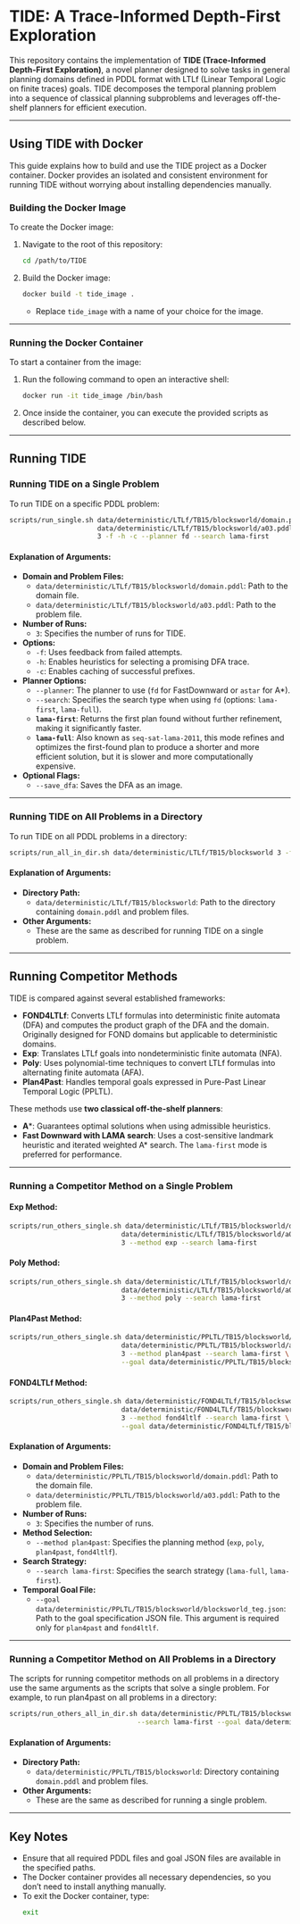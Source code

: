 # TIDE: A Trace-Informed Depth-First Exploration

This repository contains the implementation of **TIDE (Trace-Informed Depth-First Exploration)**, a novel planner designed to solve tasks in general planning domains defined in PDDL format with LTLf (Linear Temporal Logic on finite traces) goals. TIDE decomposes the temporal planning problem into a sequence of classical planning subproblems and leverages off-the-shelf planners for efficient execution.

---

## Using TIDE with Docker

This guide explains how to build and use the TIDE project as a Docker container. Docker provides an isolated and consistent environment for running TIDE without worrying about installing dependencies manually.

### **Building the Docker Image**
To create the Docker image:

1. Navigate to the root of this repository:
   ```bash
   cd /path/to/TIDE
   ```
2. Build the Docker image:
   ```bash
   docker build -t tide_image .
   ```
   - Replace `tide_image` with a name of your choice for the image.

---

### **Running the Docker Container**
To start a container from the image:

1. Run the following command to open an interactive shell:
   ```bash
   docker run -it tide_image /bin/bash
   ```

2. Once inside the container, you can execute the provided scripts as described below.

---

## Running TIDE

### **Running TIDE on a Single Problem**

To run TIDE on a specific PDDL problem:

```bash
scripts/run_single.sh data/deterministic/LTLf/TB15/blocksworld/domain.pddl \
                      data/deterministic/LTLf/TB15/blocksworld/a03.pddl \
                      3 -f -h -c --planner fd --search lama-first
```

#### **Explanation of Arguments:**
- **Domain and Problem Files:**
  - `data/deterministic/LTLf/TB15/blocksworld/domain.pddl`: Path to the domain file.
  - `data/deterministic/LTLf/TB15/blocksworld/a03.pddl`: Path to the problem file.
- **Number of Runs:**
  - `3`: Specifies the number of runs for TIDE.
- **Options:**
  - `-f`: Uses feedback from failed attempts.
  - `-h`: Enables heuristics for selecting a promising DFA trace.
  - `-c`: Enables caching of successful prefixes.
- **Planner Options:**
  - `--planner`: The planner to use (`fd` for FastDownward or `astar` for A*).
  - `--search`: Specifies the search type when using `fd` (options: `lama-first`, `lama-full`).
  - **`lama-first`**: Returns the first plan found without further refinement, making it significantly faster.
  - **`lama-full`**: Also known as `seq-sat-lama-2011`, this mode refines and optimizes the first-found plan to produce a shorter and more efficient solution, but it is slower and more computationally expensive.
- **Optional Flags:**
  - `--save_dfa`: Saves the DFA as an image.

---

### **Running TIDE on All Problems in a Directory**

To run TIDE on all PDDL problems in a directory:

```bash
scripts/run_all_in_dir.sh data/deterministic/LTLf/TB15/blocksworld 3 -f -h -c --planner astar
```

#### **Explanation of Arguments:**
- **Directory Path:**
  - `data/deterministic/LTLf/TB15/blocksworld`: Path to the directory containing `domain.pddl` and problem files.
- **Other Arguments:**
  - These are the same as described for running TIDE on a single problem.

---

## Running Competitor Methods

TIDE is compared against several established frameworks:

- **FOND4LTLf**: Converts LTLf formulas into deterministic finite automata (DFA) and computes the product graph of the DFA and the domain. Originally designed for FOND domains but applicable to deterministic domains.
- **Exp**: Translates LTLf goals into nondeterministic finite automata (NFA).
- **Poly**: Uses polynomial-time techniques to convert LTLf formulas into alternating finite automata (AFA).
- **Plan4Past**: Handles temporal goals expressed in Pure-Past Linear Temporal Logic (PPLTL).

These methods use **two classical off-the-shelf planners**:
- **A***: Guarantees optimal solutions when using admissible heuristics.
- **Fast Downward with LAMA search**: Uses a cost-sensitive landmark heuristic and iterated weighted A* search. The `lama-first` mode is preferred for performance.

---

### **Running a Competitor Method on a Single Problem**

#### **Exp Method:**
```bash
scripts/run_others_single.sh data/deterministic/LTLf/TB15/blocksworld/domain.pddl \
                            data/deterministic/LTLf/TB15/blocksworld/a03.pddl \
                            3 --method exp --search lama-first
```

#### **Poly Method:**
```bash
scripts/run_others_single.sh data/deterministic/LTLf/TB15/blocksworld/domain.pddl \
                            data/deterministic/LTLf/TB15/blocksworld/a03.pddl \
                            3 --method poly --search lama-first
```

#### **Plan4Past Method:**
```bash
scripts/run_others_single.sh data/deterministic/PPLTL/TB15/blocksworld/domain.pddl \
                            data/deterministic/PPLTL/TB15/blocksworld/a03.pddl \
                            3 --method plan4past --search lama-first \
                            --goal data/deterministic/PPLTL/TB15/blocksworld/blocksworld_teg.json
```

#### **FOND4LTLf Method:**
```bash
scripts/run_others_single.sh data/deterministic/FOND4LTLf/TB15/blocksworld/domain.pddl \
                            data/deterministic/FOND4LTLf/TB15/blocksworld/a03.pddl \
                            3 --method fond4ltlf --search lama-first \
                            --goal data/deterministic/FOND4LTLf/TB15/blocksworld/blocksworld_teg.json
```

#### **Explanation of Arguments:**
- **Domain and Problem Files:**
  - `data/deterministic/PPLTL/TB15/blocksworld/domain.pddl`: Path to the domain file.
  - `data/deterministic/PPLTL/TB15/blocksworld/a03.pddl`: Path to the problem file.
- **Number of Runs:**
  - `3`: Specifies the number of runs.
- **Method Selection:**
  - `--method plan4past`: Specifies the planning method (`exp`, `poly`, `plan4past`, `fond4ltlf`).
- **Search Strategy:**
  - `--search lama-first`: Specifies the search strategy (`lama-full`, `lama-first`).
- **Temporal Goal File:**
  - `--goal data/deterministic/PPLTL/TB15/blocksworld/blocksworld_teg.json`: Path to the goal specification JSON file. This argument is required only for `plan4past` and `fond4ltlf`.
---

### **Running a Competitor Method on All Problems in a Directory**

The scripts for running competitor methods on all problems in a directory use the same arguments as the scripts that solve a single problem. For example, to run plan4past on all problems in a directory:

```bash
scripts/run_others_all_in_dir.sh data/deterministic/PPLTL/TB15/blocksworld 3 --method plan4past \
                                --search lama-first --goal data/deterministic/PPLTL/TB15/blocksworld/blocksworld_teg.json
```

#### **Explanation of Arguments:**
- **Directory Path:**
  - `data/deterministic/PPLTL/TB15/blocksworld`: Directory containing `domain.pddl` and problem files.
- **Other Arguments:**
  - These are the same as described for running a single problem.

---

## Key Notes
- Ensure that all required PDDL files and goal JSON files are available in the specified paths.
- The Docker container provides all necessary dependencies, so you don’t need to install anything manually.
- To exit the Docker container, type:
  ```bash
  exit
  ```



